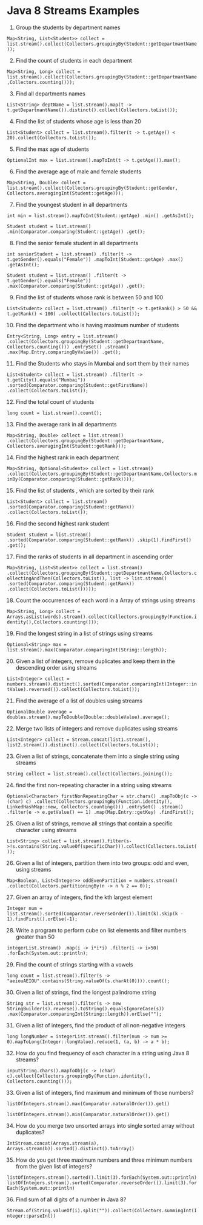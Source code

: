 # Java 8 Streams Examples
1. Group the students by department names

`Map<String, List<Student>> collect = list.stream().collect(Collectors.groupingBy(Student::getDepartmantName));`

2. Find the count of students in each department

`Map<String, Long> collect = list.stream().collect(Collectors.groupingBy(Student::getDepartmantName,Collectors.counting()));`

3. Find all departments names

`List<String> deptName = list.stream().map(t -> t.getDepartmantName()).distinct().collect(Collectors.toList());`

4. Find the list of students whose age is less than 20

`List<Student> collect = list.stream().filter(t -> t.getAge() < 20).collect(Collectors.toList());`

5. Find the max age of students

`OptionalInt max = list.stream().mapToInt(t -> t.getAge()).max();`

6. Find the average age of male and female students

`Map<String, Double> collect = list.stream().collect(Collectors.groupingBy(Student::getGender, Collectors.averagingInt(Student::getAge)));`

7. Find the youngest student in all departments

`int min = list.stream().mapToInt(Student::getAge)
          .min()
          .getAsInt();`

`Student student = list.stream()
                    .min(Comparator.comparing(Student::getAge))
                    .get();`

8. Find the senior female student in all departments

`int seniorStudent = list.stream()
                    .filter(t -> t.getGender().equals("Female"))
                    .mapToInt(Student::getAge)
                    .max()
                    .getAsInt();`

`Student student = list.stream()
                    .filter(t -> t.getGender().equals("Female"))
                    .max(Comparator.comparing(Student::getAge))
                    .get();`

9. Find the list of students whose rank is between 50 and 100

`List<Student> collect = list.stream()
                        .filter(t -> t.getRank() > 50 && t.getRank() < 100)
                        .collect(Collectors.toList());`

10. Find the department who is having maximum number of students

`Entry<String, Long> entry = list.stream()
                           .collect(Collectors.groupingBy(Student::getDepartmantName, Collectors.counting()))
                           .entrySet()
                           .stream()
                           .max(Map.Entry.comparingByValue())
                           .get();`

11. Find the Students who stays in Mumbai and sort them by their names

`List<Student> collect = list.stream()
                        .filter(t -> t.getCity().equals("Mumbai"))
                        .sorted(Comparator.comparing(Student::getFirstName))
                        .collect(Collectors.toList());`

12. Find the total count of students

`long count = list.stream().count();`

13. Find the average rank in all departments

`Map<String, Double> collect = list.stream()
                              .collect(Collectors.groupingBy(Student::getDepartmantName, Collectors.averagingInt(Student::getRank)));`

14. Find the highest rank in each department

`Map<String, Optional<Student>> collect = list.stream()
                                        .collect(Collectors.groupingBy(Student::getDepartmantName,Collectors.minBy(Comparator.comparing(Student::getRank))));`

15. Find the list of students , which are sorted by their rank

`List<Student> collect = list.stream()
                        .sorted(Comparator.comparing(Student::getRank))
                        .collect(Collectors.toList());`

16. Find the second highest rank student

`Student student = list.stream()
                  .sorted(Comparator.comparing(Student::getRank))
                  .skip(1).findFirst()
                  .get();`

17. Find the ranks of students in all department in ascending order

`Map<String, List<Student>> collect = list.stream()
                                    .collect(Collectors.groupingBy(Student::getDepartmantName,Collectors.collectingAndThen(Collectors.toList(), list -> list.stream()
                                    .sorted(Comparator.comparing(Student::getRank))
                                    .collect(Collectors.toList()))));`

18. Count the occurrences of each word in a Array of strings using streams

`Map<String, Long> collect = Arrays.asList(words).stream().collect(Collectors.groupingBy(Function.identity(),Collectors.counting()));`

19. Find the longest string in a list of strings using streams

`Optional<String> max = list.stream().max(Comparator.comparingInt(String::length));`

20. Given a list of integers, remove duplicates and keep them in the descending order using streams

`List<Integer> collect = numbers.stream().distinct().sorted(Comparator.comparingInt(Integer::intValue).reversed()).collect(Collectors.toList());`

21. Find the average of a list of doubles using streams

`OptionalDouble average = doubles.stream().mapToDouble(Double::doubleValue).average();`

22. Merge two lists of integers and remove duplicates using streams

`List<Integer> collect = Stream.concat(list1.stream(), list2.stream()).distinct().collect(Collectors.toList());`

23. Given a list of strings, concatenate them into a single string using streams

`String collect = list.stream().collect(Collectors.joining());`

24. find the first non-repeating character in a string using streams

`Optional<Character> firstNonRepeatingChar = str.chars()
                .mapToObj(c -> (char) c)
                .collect(Collectors.groupingBy(Function.identity(), LinkedHashMap::new, Collectors.counting()))
                .entrySet()
                .stream()
                .filter(e -> e.getValue() == 1)
                .map(Map.Entry::getKey)
                .findFirst();`

25. Given a list of strings, remove all strings that contain a specific character using streams

`List<String> collect = list.stream().filter(s->!s.contains(String.valueOf(specificChar))).collect(Collectors.toList());`

26. Given a list of integers, partition them into two groups: odd and even, using streams

`Map<Boolean, List<Integer>> oddEvenPartition = numbers.stream()
                                     .collect(Collectors.partitioningBy(n -> n % 2 == 0));`

27. Given an array of integers, find the kth largest element

`Integer num = list.stream().sorted(Comparator.reverseOrder()).limit(k).skip(k - 1).findFirst().orElse(-1);`

28. Write a program to perform cube on list elements and filter numbers greater than 50

`integerList.stream()
                  .map(i -> i*i*i)
                  .filter(i -> i>50)
                  .forEach(System.out::println);`

29. Find the count of strings starting with a vowels

`long count = list.stream().filter(s -> "aeiouAEIOU".contains(String.valueOf(s.charAt(0)))).count();`

30. Given a list of strings, find the longest palindrome string

`String str = list.stream().filter(s -> new StringBuilder(s).reverse().toString().equalsIgnoreCase(s))
    .max(Comparator.comparingInt(String::length)).orElse("");`

31. Given a list of integers, find the product of all non-negative integers

`long longNumber = integerList.stream().filter(num -> num >= 0).mapToLong(Integer::longValue).reduce(1, (a, b) -> a * b);`

32. How do you find frequency of each character in a string using Java 8 streams?

`inputString.chars().mapToObj(c -> (char) c).collect(Collectors.groupingBy(Function.identity(), Collectors.counting()));`

33. Given a list of integers, find maximum and minimum of those numbers?

`listOfIntegers.stream().max(Comparator.naturalOrder()).get()`

`listOfIntegers.stream().min(Comparator.naturalOrder()).get()`

34. How do you merge two unsorted arrays into single sorted array without duplicates?

`IntStream.concat(Arrays.stream(a), Arrays.stream(b)).sorted().distinct().toArray()`

35. How do you get three maximum numbers and three minimum numbers from the given list of integers?

`listOfIntegers.stream().sorted().limit(3).forEach(System.out::println)`
`listOfIntegers.stream().sorted(Comparator.reverseOrder()).limit(3).forEach(System.out::println)`

36. Find sum of all digits of a number in Java 8?

`Stream.of(String.valueOf(i).split("")).collect(Collectors.summingInt(Integer::parseInt))`
